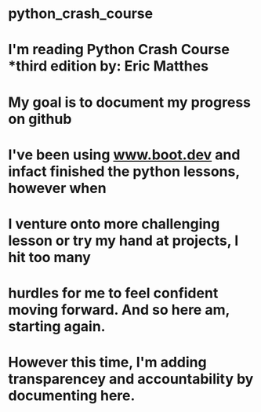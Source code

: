 # python_crash_course
# I'm reading Python Crash Course *third edition by: Eric Matthes
# My goal is to document my progress on github
# I've been using www.boot.dev and infact finished the python lessons, however when
# I venture onto more challenging lesson or try my hand at projects, I hit too many
# hurdles for me to feel confident moving forward. And so here am, starting again.
# However this time, I'm adding transparencey and accountability by documenting here.
